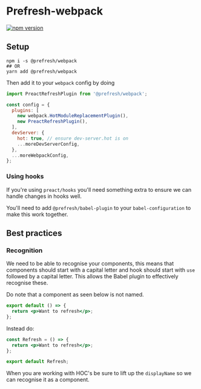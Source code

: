 # Prefresh-webpack

[![npm version](https://badgen.net/npm/v/@prefresh/webpack)](https://www.npmjs.com/package/@prefresh/webpack)

## Setup

```
npm i -s @prefresh/webpack
## OR
yarn add @prefresh/webpack
```

Then add it to your `webpack` config by doing

```js
import PreactRefreshPlugin from '@prefresh/webpack';

const config = {
  plugins: [
    new webpack.HotModuleReplacementPlugin(),
    new PreactRefreshPlugin(),
  ],
  devServer: {
    hot: true, // ensure dev-server.hot is on
    ...moreDevServerConfig,
  },
  ...moreWebpackConfig,
};
```

### Using hooks

If you're using `preact/hooks` you'll need something extra to ensure we can handle
changes in hooks well.

You'll need to add `@prefresh/babel-plugin` to your `babel-configuration` to make this
work together.

## Best practices

### Recognition

We need to be able to recognise your components, this means that components should
start with a capital letter and hook should start with `use` followed by a capital letter.
This allows the Babel plugin to effectively recognise these.

Do note that a component as seen below is not named.

```jsx
export default () => {
  return <p>Want to refresh</p>;
};
```

Instead do:

```jsx
const Refresh = () => {
  return <p>Want to refresh</p>;
};

export default Refresh;
```

When you are working with HOC's be sure to lift up the `displayName` so we can
recognise it as a component.
